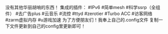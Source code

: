 没有其他华丽胡哨的东西！
集成的插件：
#IPv6
#简单mesh
#科学ssrp（全组件）
#去广告plus
#云音乐
#流控
#ttyd
#zerotier
#Turbo ACC
#访客网络
#zarm虚拟内存
#u游戏加速
为了方便朋友们！我奉上自己的.config文件
复制一下文件更新到自己的config里更新即可！
